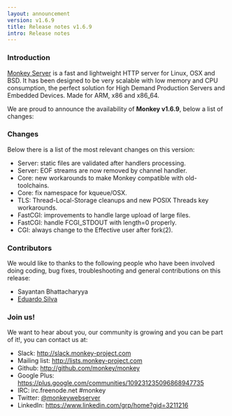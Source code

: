 ```yaml
---
layout: announcement
version: v1.6.9
title: Release notes v1.6.9
intro: Release notes
---
```


### Introduction

[Monkey Server](http://monkey-project.com) is a fast and lightweight HTTP server for Linux, OSX and BSD. It has been designed to be very scalable with low memory and CPU consumption, the perfect solution for High Demand Production Servers and Embedded Devices. Made for ARM, x86 and x86_64.

We are proud to announce the availability of __Monkey v1.6.9__, below a list of changes:

### Changes

Below there is a list of the most relevant changes on this version:

- Server: static files are validated after handlers processing.
- Server: EOF streams are now removed by channel handler.
- Core: new workarounds to make Monkey compatible with old-toolchains.
- Core: fix namespace for kqueue/OSX.
- TLS: Thread-Local-Storage cleanups and new POSIX Threads key workarounds.
- FastCGI: improvements to handle large upload of large files.
- FastCGI: handle FCGI_STDOUT with length=0 properly.
- CGI: always change to the Effective user after fork(2).

### Contributors

We would like to thanks to the following people who have been involved doing coding, bug fixes, troubleshooting and general contributions on this release:

- Sayantan Bhattacharyya
- [Eduardo Silva](http://twitter.com/edsiper)

### Join us!

We want to hear about you, our community is growing and you can be part of it!, you can contact us at:

<ul>
  <li><i class="fa fa-fw fa-slack"></i> Slack: <a href="http://slack.monkey-project.com">http://slack.monkey-project.com</a></li>
  <li>
    <i class="fa fa-fw fa-inbox"></i> Mailing list: <a href="http://lists.monkey-project.com">http://lists.monkey-project.com</a>
  </li>
  <li><i class="fa fa-fw fa-github"></i> Github: <a href="http://github.com/monkey/monkey">http://github.com/monkey/monkey</a></li>
  <li><i class="fa fa-fw fa-google-plus"></i> Google Plus: <a href="https://plus.google.com/communities/109231235096868947735">https://plus.google.com/communities/109231235096868947735</a></li>
  <li><i class="fa fa-fw fa-wechat"></i> IRC: irc.freenode.net #monkey</li>
  <li><i class="fa fa-fw fa-twitter"></i> Twitter: <a href="http://twitter.com/monkeywebserver">@monkeywebserver</a></li>
  <li><i class="fa fa-fw fa-linkedin"></i> LinkedIn: <a href="https://www.linkedin.com/grp/home?gid=3211216">https://www.linkedin.com/grp/home?gid=3211216</a></li>
</ul>
